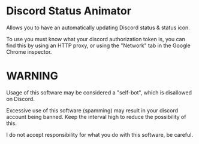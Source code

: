 # Discord Status Animator
Allows you to have an automatically updating Discord status &amp; status icon.


To use you must know what your discord authorization token is, you can find this by using an HTTP proxy, or using the "Network" tab in the Google Chrome inspector.

# WARNING

Usage of this software may be considered a "self-bot", which is disallowed on Discord.

Excessive use of this software (spamming) may result in your discord account being banned. Keep the interval high to reduce the possibility of this.

I do not accept responsibility for what you do with this software, be careful.
